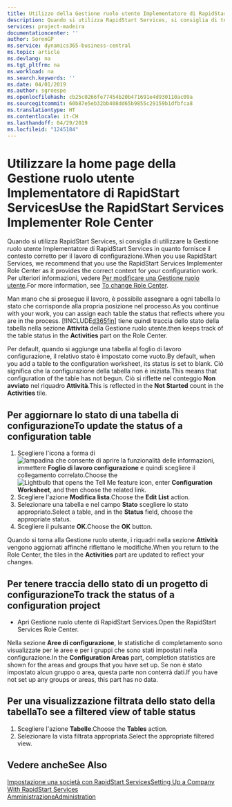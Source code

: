 ```yaml
---
title: Utilizzo della Gestione ruolo utente Implementatore di RapidStart Services | Documenti Microsoft
description: Quando si utilizza RapidStart Services, si consiglia di tener traccia del lavoro e utilizzare la Gestione ruolo utente Implementatore di RapidStart Services in quanto fornisce il contesto corretto per il lavoro di configurazione.
services: project-madeira
documentationcenter: ''
author: SorenGP
ms.service: dynamics365-business-central
ms.topic: article
ms.devlang: na
ms.tgt_pltfrm: na
ms.workload: na
ms.search.keywords: ''
ms.date: 04/01/2019
ms.author: sgroespe
ms.openlocfilehash: cb25c0266fe77454b20b471691e4d930110ac09a
ms.sourcegitcommit: 60b87e5eb32bb408dd65b9855c29159b1dfbfca8
ms.translationtype: HT
ms.contentlocale: it-CH
ms.lasthandoff: 04/29/2019
ms.locfileid: "1245184"
---
```

# <a name="use-the-rapidstart-services-implementer-role-center"></a><span data-ttu-id="8f3f5-103">Utilizzare la home page della Gestione ruolo utente Implementatore di RapidStart Services</span><span class="sxs-lookup"><span data-stu-id="8f3f5-103">Use the RapidStart Services Implementer Role Center</span></span>
<span data-ttu-id="8f3f5-104">Quando si utilizza RapidStart Services, si consiglia di utilizzare la Gestione ruolo utente Implementatore di RapidStart Services in quanto fornisce il contesto corretto per il lavoro di configurazione.</span><span class="sxs-lookup"><span data-stu-id="8f3f5-104">When you use RapidStart Services, we recommend that you use the RapidStart Services Implementer Role Center as it provides the correct context for your configuration work.</span></span> <span data-ttu-id="8f3f5-105">Per ulteriori informazioni, vedere [Per modificare una Gestione ruolo utente](ui-change-basic-settings.md#to-change-role-center).</span><span class="sxs-lookup"><span data-stu-id="8f3f5-105">For more information, see [To change Role Center](ui-change-basic-settings.md#to-change-role-center).</span></span>

<span data-ttu-id="8f3f5-106">Man mano che si prosegue il lavoro, è possibile assegnare a ogni tabella lo stato che corrisponde alla propria posizione nel processo.</span><span class="sxs-lookup"><span data-stu-id="8f3f5-106">As you continue with your work, you can assign each table the status that reflects where you are in the process.</span></span> [!INCLUDE[d365fin](includes/d365fin_md.md)] <span data-ttu-id="8f3f5-107">tiene quindi traccia dello stato della tabella nella sezione **Attività** della Gestione ruolo utente.</span><span class="sxs-lookup"><span data-stu-id="8f3f5-107">then keeps track of the table status in the **Activities** part on the Role Center.</span></span>  

<span data-ttu-id="8f3f5-108">Per default, quando si aggiunge una tabella al foglio di lavoro configurazione, il relativo stato è impostato come vuoto.</span><span class="sxs-lookup"><span data-stu-id="8f3f5-108">By default, when you add a table to the configuration worksheet, its status is set to blank.</span></span> <span data-ttu-id="8f3f5-109">Ciò significa che la configurazione della tabella non è iniziata.</span><span class="sxs-lookup"><span data-stu-id="8f3f5-109">This means that configuration of the table has not begun.</span></span> <span data-ttu-id="8f3f5-110">Ciò si riflette nel conteggio **Non avviato** nel riquadro **Attività**.</span><span class="sxs-lookup"><span data-stu-id="8f3f5-110">This is reflected in the **Not Started** count in the **Activities** tile.</span></span>  

## <a name="to-update-the-status-of-a-configuration-table"></a><span data-ttu-id="8f3f5-111">Per aggiornare lo stato di una tabella di configurazione</span><span class="sxs-lookup"><span data-stu-id="8f3f5-111">To update the status of a configuration table</span></span>  
1.  <span data-ttu-id="8f3f5-112">Scegliere l'icona a forma di ![lampadina che consente di aprire la funzionalità delle informazioni](media/ui-search/search_small.png "Informazioni sull'operazione che si desidera eseguire"), immettere **Foglio di lavoro configurazione** e quindi scegliere il collegamento correlato.</span><span class="sxs-lookup"><span data-stu-id="8f3f5-112">Choose the ![Lightbulb that opens the Tell Me feature](media/ui-search/search_small.png "Tell me what you want to do") icon, enter **Configuration Worksheet**, and then choose the related link.</span></span>  
2.  <span data-ttu-id="8f3f5-113">Scegliere l'azione **Modifica lista**.</span><span class="sxs-lookup"><span data-stu-id="8f3f5-113">Choose the **Edit List** action.</span></span>  
3.  <span data-ttu-id="8f3f5-114">Selezionare una tabella e nel campo **Stato** scegliere lo stato appropriato.</span><span class="sxs-lookup"><span data-stu-id="8f3f5-114">Select a table, and in the **Status** field, choose the appropriate status.</span></span>  
4.  <span data-ttu-id="8f3f5-115">Scegliere il pulsante **OK**.</span><span class="sxs-lookup"><span data-stu-id="8f3f5-115">Choose the **OK** button.</span></span>  

<span data-ttu-id="8f3f5-116">Quando si torna alla Gestione ruolo utente, i riquadri nella sezione **Attività** vengono aggiornati affinché riflettano le modifiche.</span><span class="sxs-lookup"><span data-stu-id="8f3f5-116">When you return to the Role Center, the tiles in the **Activities** part are updated to reflect your changes.</span></span>  

## <a name="to-track-the-status-of-a-configuration-project"></a><span data-ttu-id="8f3f5-117">Per tenere traccia dello stato di un progetto di configurazione</span><span class="sxs-lookup"><span data-stu-id="8f3f5-117">To track the status of a configuration project</span></span>  
- <span data-ttu-id="8f3f5-118">Apri Gestione ruolo utente di RapidStart Services.</span><span class="sxs-lookup"><span data-stu-id="8f3f5-118">Open the RapidStart Services Role Center.</span></span>  

<span data-ttu-id="8f3f5-119">Nella sezione **Aree di configurazione**, le statistiche di completamento sono visualizzate per le aree e per i gruppi che sono stati impostati nella configurazione.</span><span class="sxs-lookup"><span data-stu-id="8f3f5-119">In the **Configuration Areas** part, completion statistics are shown for the areas and groups that you have set up.</span></span> <span data-ttu-id="8f3f5-120">Se non è stato impostato alcun gruppo o area, questa parte non conterrà dati.</span><span class="sxs-lookup"><span data-stu-id="8f3f5-120">If you have not set up any groups or areas, this part has no data.</span></span>  

## <a name="to-see-a-filtered-view-of-table-status"></a><span data-ttu-id="8f3f5-121">Per una visualizzazione filtrata dello stato della tabella</span><span class="sxs-lookup"><span data-stu-id="8f3f5-121">To see a filtered view of table status</span></span>  
1. <span data-ttu-id="8f3f5-122">Scegliere l'azione **Tabelle**.</span><span class="sxs-lookup"><span data-stu-id="8f3f5-122">Choose the **Tables** action.</span></span>  
2. <span data-ttu-id="8f3f5-123">Selezionare la vista filtrata appropriata.</span><span class="sxs-lookup"><span data-stu-id="8f3f5-123">Select the appropriate filtered view.</span></span>  

## <a name="see-also"></a><span data-ttu-id="8f3f5-124">Vedere anche</span><span class="sxs-lookup"><span data-stu-id="8f3f5-124">See Also</span></span>  
[<span data-ttu-id="8f3f5-125">Impostazione una società con RapidStart Services</span><span class="sxs-lookup"><span data-stu-id="8f3f5-125">Setting Up a Company With RapidStart Services</span></span>](admin-set-up-a-company-with-rapidstart.md)  
[<span data-ttu-id="8f3f5-126">Amministrazione</span><span class="sxs-lookup"><span data-stu-id="8f3f5-126">Administration</span></span>](admin-setup-and-administration.md)
